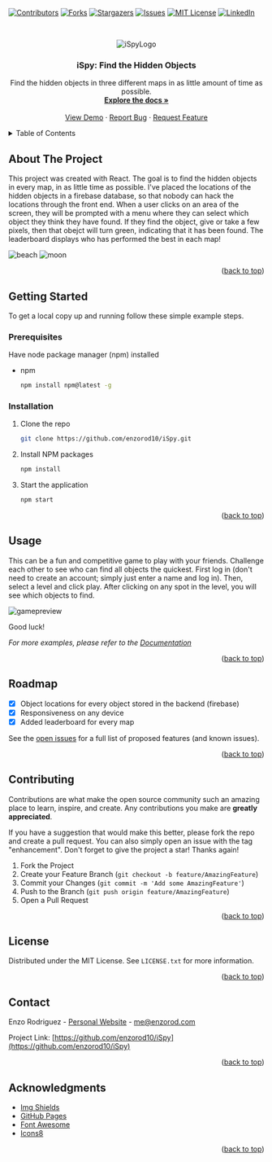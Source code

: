 <a name="readme-top"></a>

[![Contributors][contributors-shield]][contributors-url]
[![Forks][forks-shield]][forks-url]
[![Stargazers][stars-shield]][stars-url]
[![Issues][issues-shield]][issues-url]
[![MIT License][license-shield]][license-url]
[![LinkedIn][linkedin-shield]][linkedin-url]

<!-- PROJECT LOGO -->
<br />
<div align="center">

![iSpyLogo](https://user-images.githubusercontent.com/93365813/193400966-e740ca15-decf-47fb-823c-49c305034dfd.png)


<h3 align="center">iSpy: Find the Hidden Objects</h3>

  <p align="center">
    Find the hidden objects in three different maps in as little amount of time as possible.
    <br />
    <a href="https://github.com/enzorod10/iSpy"><strong>Explore the docs »</strong></a>
    <br />
    <br />
    <a href="https://where-s-waldo-590ec.web.app/">View Demo</a>
    ·
    <a href="https://github.com/enzorod10/iSpy/issues">Report Bug</a>
    ·
    <a href="https://github.com/enzorod10/iSpy/issues">Request Feature</a>
  </p>
</div>

<!-- TABLE OF CONTENTS -->
<details>
  <summary>Table of Contents</summary>
  <ol>
    <li>
      <a href="#about-the-project">About The Project</a>
    </li>
    <li>
      <a href="#getting-started">Getting Started</a>
      <ul>
        <li><a href="#prerequisites">Prerequisites</a></li>
        <li><a href="#installation">Installation</a></li>
      </ul>
    </li>
    <li><a href="#usage">Usage</a></li>
    <li><a href="#roadmap">Roadmap</a></li>
    <li><a href="#contributing">Contributing</a></li>
    <li><a href="#license">License</a></li>
    <li><a href="#contact">Contact</a></li>
    <li><a href="#acknowledgments">Acknowledgments</a></li>
  </ol>
</details>

<!-- ABOUT THE PROJECT -->
## About The Project

This project was created with React. The goal is to find the hidden objects in every map, in as little time as possible. I've placed the locations of the
hidden objects in a firebase database, so that nobody can hack the locations through the front end. When a user clicks on an area of the screen, they will be prompted with a menu where they can select which object they think they have found. If they find the object, give or take a few pixels, then that obejct will turn green, indicating that it has been found. The leaderboard displays who has performed the best in each map!

![beach](https://user-images.githubusercontent.com/93365813/193401420-6525a927-ef22-4651-867b-03e22d6c04e5.png)
![moon](https://user-images.githubusercontent.com/93365813/193401440-6b40e5a2-8b5a-47a7-8a62-33744ec1fcf6.png)

<p align="right">(<a href="#readme-top">back to top</a>)</p>


<!-- GETTING STARTED -->
## Getting Started

To get a local copy up and running follow these simple example steps.

### Prerequisites

Have node package manager (npm) installed
* npm
  ```sh
  npm install npm@latest -g
  ```

### Installation

1. Clone the repo
   ```sh
   git clone https://github.com/enzorod10/iSpy.git
   ```
2. Install NPM packages
   ```sh
   npm install
   ```
3. Start the application
   ```sh
   npm start
   ```

<p align="right">(<a href="#readme-top">back to top</a>)</p>



<!-- USAGE EXAMPLES -->
## Usage

This can be a fun and competitive game to play with your friends. Challenge each other to see who can find all objects the quickest. First log in (don't need to create an account; simply just enter a name and log in). Then, select a level and click play. After clicking on any spot in the level, you will see which objects to find. 

![gamepreview](https://user-images.githubusercontent.com/93365813/193401640-edc822c8-6022-48b7-93e7-148359017f31.png)

Good luck!



_For more examples, please refer to the [Documentation](https://github.com/enzorod10/iSpy.git)_

<p align="right">(<a href="#readme-top">back to top</a>)</p>



<!-- ROADMAP -->
## Roadmap

- [x] Object locations for every object stored in the backend (firebase)
- [x] Responsiveness on any device
- [x] Added leaderboard for every map

See the [open issues](https://github.com/enzorod10/iSpy/issues) for a full list of proposed features (and known issues).

<p align="right">(<a href="#readme-top">back to top</a>)</p>



<!-- CONTRIBUTING -->
## Contributing

Contributions are what make the open source community such an amazing place to learn, inspire, and create. Any contributions you make are **greatly appreciated**.

If you have a suggestion that would make this better, please fork the repo and create a pull request. You can also simply open an issue with the tag "enhancement".
Don't forget to give the project a star! Thanks again!

1. Fork the Project
2. Create your Feature Branch (`git checkout -b feature/AmazingFeature`)
3. Commit your Changes (`git commit -m 'Add some AmazingFeature'`)
4. Push to the Branch (`git push origin feature/AmazingFeature`)
5. Open a Pull Request

<p align="right">(<a href="#readme-top">back to top</a>)</p>



<!-- LICENSE -->
## License

Distributed under the MIT License. See `LICENSE.txt` for more information.

<p align="right">(<a href="#readme-top">back to top</a>)</p>



<!-- CONTACT -->
## Contact

Enzo Rodriguez - [Personal Website](https://enzorod.com) - me@enzorod.com

Project Link: [https://github.com/enzorod10/iSpy](https://github.com/enzorod10/iSpy)

<p align="right">(<a href="#readme-top">back to top</a>)</p>



<!-- ACKNOWLEDGMENTS -->
## Acknowledgments

* [Img Shields](https://shields.io)
* [GitHub Pages](https://pages.github.com)
* [Font Awesome](https://fontawesome.com)
* [Icons8](https://icons8.com/)

<p align="right">(<a href="#readme-top">back to top</a>)</p>



<!-- MARKDOWN LINKS & IMAGES -->
<!-- https://www.markdownguide.org/basic-syntax/#reference-style-links -->
[contributors-shield]: https://img.shields.io/github/contributors/enzorod10/iSpy.svg?style=for-the-badge
[contributors-url]: https://github.com/enzorod10/iSpy/graphs/contributors
[forks-shield]: https://img.shields.io/github/forks/enzorod10/iSpy.svg?style=for-the-badge
[forks-url]: https://github.com/enzorod10/iSpy/network/members
[stars-shield]: https://img.shields.io/github/stars/enzorod10/iSpy.svg?style=for-the-badge
[stars-url]: https://github.com/enzorod10/iSpy/stargazers
[issues-shield]: https://img.shields.io/github/issues/enzorod10/iSpy.svg?style=for-the-badge
[issues-url]: https://github.com/enzorod10/iSpy/issues
[license-shield]: https://img.shields.io/github/license/enzorod10/iSpy.svg?style=for-the-badge
[license-url]: https://github.com/enzorod10/iSpy/blob/main/LICENSE
[linkedin-shield]: https://img.shields.io/badge/-LinkedIn-black.svg?style=for-the-badge&logo=linkedin&colorB=555
[linkedin-url]: https://linkedin.com/in/enzo-rod
